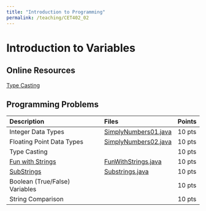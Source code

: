 ```yaml
---
title: "Introduction to Programming"
permalink: /teaching/CET402_02
---
```


# Introduction to Variables

## Online Resources
[Type Casting](https://www.geeksforgeeks.org/type-conversion-java-examples/)


## Programming Problems

| Description                                                            |Files                                                       | Points |
| :----------------------                                                | :-----                                                     | :----  |
| Integer Data Types                                                     | [SimplyNumbers01.java](/files/CET402/SimplyNumbers01.java) | 10 pts |
| Floating Point Data Types                                              | [SimplyNumbers02.java](/files/CET402/SimplyNumbers02.java) | 10 pts |
| Type Casting		                             													 |															                              | 10 pts |
| [Fun with Strings](/files/CET402/02_FunWithStrings.pdf)                | [FunWithStrings.java](/files/CET402/FunWithStrings.java)   | 10 pts |
| [SubStrings](/files/CET402/02_Substrings.pdf)													 | [Substrings.java](/files/CET402/Substrings.java)       | 10 pts |
| Boolean (True/False) Variables										                     |															                              | 10 pts |
| String Comparison														                           |	                            														  | 10 pts |

